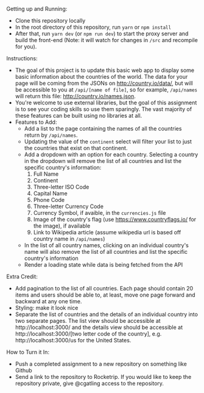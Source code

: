 Getting up and Running:
* Clone this repository locally
* In the root directory of this repository, run `yarn` or `npm install`
* After that, run `yarn dev` (or `npm run dev`) to start the proxy server and build the front-end (Note: it will watch for changes in `/src` and recompile for you).

Instructions:
* The goal of this project is to update this basic web app to display some basic information about the countries of the world. The data for your page will be coming from the JSONs on http://country.io/data/, but will be accessible to you at `/api/[name of file]`, so for example, `/api/names` will return this file: http://country.io/names.json.
* You're welcome to use external libraries, but the goal of this assignment is to see your coding skills so use them sparingly. The vast majority of these features can be built using no libraries at all.
* Features to Add:
    - Add a list to the page containing the names of all the countries return by `/api/names`.
    - Updating the value of the `continent` select will filter your list to just the countries that exist on that continent.
    - Add a dropdown with an option for each country. Selecting a country in the dropdown will remove the list of all countries and list the specific country's information:
        1) Full Name
        2) Continent
        3) Three-letter ISO Code
        4) Capital Name
        5) Phone Code
        6) Three-letter Currency Code
        7) Currency Symbol, if avaible, in the `currencies.js` file
        8) Image of the country's flag (use https://www.countryflags.io/ for the image), if available
        9) Link to Wikipedia article (assume wikipedia url is based off country name in `/api/names`)
    - In the list of all country names, clicking on an individual country's name will also remove the list of all countries and list the specific country's information
    - Render a loading state while data is being fetched from the API


Extra Credit:
* Add pagination to the list of all countries. Each page should contain 20 items and users should be able to, at least, move one page forward and backward at any one time.
* Styling: make it look nice
* Separate the list of countries and the details of an individual country into two separate pages. The list view should be accessible at http://localhost:3000/ and the details view should be accessible at http://localhost:3000/[two letter code of the country], e.g. http://localhost:3000/us for the United States.


How to Turn it In:
* Push a completed assignment to a new repository on something like Github
* Send a link to the repository to Rocketrip. If you would like to keep the repository private, give @cgatling access to the repository.
